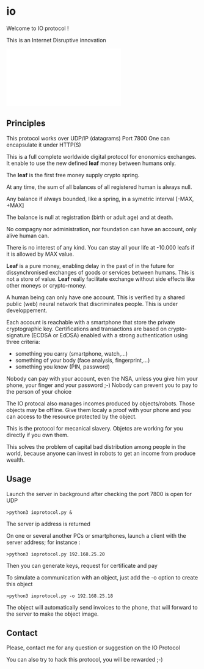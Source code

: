 # io
Welcome to IO protocol !

This is an Internet Disruptive innovation 

![IO-protocol Main Diagram](./io_diagram.pdf)

## Principles 

This protocol works over UDP/IP (datagrams) Port 7800
One can encapsulate it under HTTP(S)

This is a full complete worldwide digital protocol for enonomics exchanges.
It enable to use the new defined **leaf** money between humans only.

The **leaf** is the first free money supply crypto spring.

At any time, the sum of all balances of all registered human is always null.

Any balance if always bounded, like a spring, in a symetric interval [-MAX, +MAX]

The balance is null at registration (birth or adult age) and at death.

No compagny nor administration, nor foundation can have an account, only alive human can.

There is no interest of any kind. You can stay all your life at -10.000 leafs if it is allowed by MAX value.

**Leaf** is a pure money, enabling delay in the past of in the future for dissynchronised exchanges of goods or services between humans. This is not a store of value. **Leaf** really facilitate exchange without side effects like other moneys or crypto-money.

A human being can only have one account. This is verified by a shared public (web) neural network that discriminates people. This is under developpement.

Each account is reachable with a smartphone that store the private cryptographic key. Certifications and transactions are based on crypto-signature (ECDSA or EdDSA) enabled with a strong authentication using three criteria:
- something you carry (smartphone, watch,...)
- something of your body (face analysis, fingerprint,...)
- something you know (PIN, password)

Nobody can pay with your account, even the NSA, unless you give him your phone, your finger and your password ;-)
Nobody can prevent you to pay to the person of your choice

The IO protocal also manages incomes produced by objects/robots.
Those objects may be offline. Give them localy a proof with your phone and you can access to the resource protected by the object. 

This is the protocol for mecanical slavery. Objetcs are working for you directly if you own them.

This solves the problem of capital bad distribution among people in the world, because anyone can invest in robots to get an income from produce wealth.

## Usage

Launch the server in background after checking the port 7800 is open for UDP
```
>python3 ioprotocol.py &
```
The server ip address is returned

On one or several another PCs or smartphones, launch a client with the server address; for instance :

```
>python3 ioprotocol.py 192.168.25.20
```
Then you can generate keys, request for certificate and pay

To simulate a communication with an object, just add the -o option to create this object
```
>python3 ioprotocol.py -o 192.168.25.18
```
The object will automatically send invoices to the phone, that will forward to the server to make the object image.


## Contact

Please, contact me for any question or suggestion on the IO Protocol

You can also try to hack this protocol, you will be rewarded ;-)

